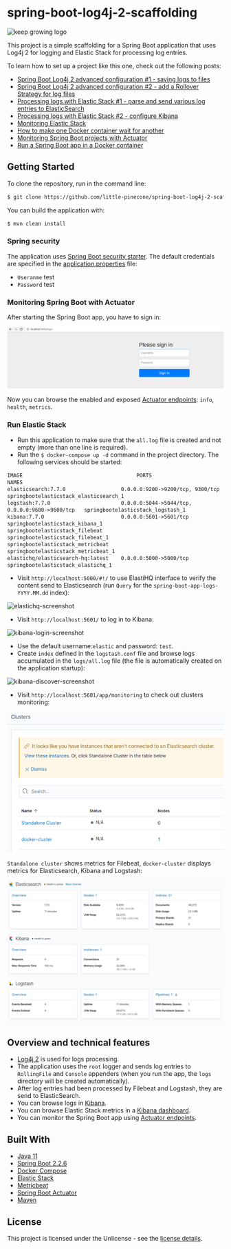 # spring-boot-log4j-2-scaffolding

![keep growing logo](readme-images/logo_250x60.png)

This project is a simple scaffolding for a Spring Boot application that uses Log4j 2 for logging and Elastic Stack for processing log entries.

To learn how to set up a project like this one, check out the following posts:

* [Spring Boot Log4j 2 advanced configuration #1 - saving logs to files](https://keepgrowing.in/java/springboot/spring-boot-log4j-2-advanced-configuration-1-saving-logs-to-files/)
* [Spring Boot Log4j 2 advanced configuration #2 - add a Rollover Strategy for log files](https://keepgrowing.in/java/springboot/spring-boot-log4j-2-advanced-configuration-2-add-a-rollover-strategy-for-log-files/)
* [Processing logs with Elastic Stack #1 - parse and send various log entries to ElasticSearch](https://keepgrowing.in/java/springboot/processing-logs-with-elastic-stack-1-parse-and-send-various-log-entries-to-elasticsearch/)
* [Processing logs with Elastic Stack #2 - configure Kibana](https://keepgrowing.in/java/springboot/processing-logs-with-elastic-stack-2-configure-kibana/)
* [Monitoring Elastic Stack](https://keepgrowing.in/tools/monitoring-elastic-stack/)
* [How to make one Docker container wait for another](https://keepgrowing.in/tools/how-to-make-one-docker-container-wait-for-another/)
* [Monitoring Spring Boot projects with Actuator](https://keepgrowing.in/java/springboot/monitoring-spring-boot-projects-with-actuator/)
* [Run a Spring Boot app in a Docker container](https://keepgrowing.in/java/springboot/run-a-spring-boot-app-in-a-docker-container/)

## Getting Started

To clone the repository, run in the command line:
```bash
$ git clone https://github.com/little-pinecone/spring-boot-log4j-2-scaffolding.git
```

You can build the application with:
```bash
$ mvn clean install
```

### Spring security

The application uses [Spring Boot security starter](https://mvnrepository.com/artifact/org.springframework.boot/spring-boot-starter-security).
The default credentials are specified in the [application.properties](https://github.com/little-pinecone/spring-boot-log4j-2-scaffolding/blob/master/src/main/resources/application.properties) file:

* `Useranme` test
* `Password` test

### Monitoring Spring Boot with Actuator

After starting the Spring Boot app, you have to sign in:

![login form](readme-images/login-form.png)

Now you can browse the enabled and exposed [Actuator endpoints](http://localhost:8080/actuator): `info`, `health`, `metrics`.

### Run Elastic Stack

* Run this application to make sure that the `all.log` file is created and not empty (more than one line is required).
* Run the `$ docker-compose up -d` command in the project directory. The following services should be started:
```
IMAGE                                     PORTS                                            NAMES
elasticsearch:7.7.0                  0.0.0.0:9200->9200/tcp, 9300/tcp                 springbootelasticstack_elasticsearch_1
logstash:7.7.0                       0.0.0.0:5044->5044/tcp, 0.0.0.0:9600->9600/tcp   springbootelasticstack_logstash_1
kibana:7.7.0                         0.0.0.0:5601->5601/tcp                           springbootelasticstack_kibana_1
springbootelasticstack_filebeat                                                       springbootelasticstack_filebeat_1
springbootelasticstack_metricbeat                                                     springbootelasticstack_metricbeat_1
elastichq/elasticsearch-hq:latest    0.0.0.0:5000->5000/tcp                           springbootelasticstack_elastichq_1
```
* Visit `http://localhost:5000/#!/` to use ElastiHQ interface to verify the content send to Elasticsearch (run `Query` for the `spring-boot-app-logs-YYYY.MM.dd` index):
 
![elastichq-screenshot](readme-images/elastichq-screenshot.png)
 
* Visit `http://localhost:5601/` to log in to Kibana:

![kibana-login-screenshot](readme-images/kibana-login-page.png)

* Use the default username:`elastic` and password: `test`.
* Create `index` defined in the `logstash.conf` file and browse logs accumulated in the `logs/all.log` file (the file is automatically created on the application startup):

![kibana-discover-screenshot](readme-images/kibana-discover.png)

* Visit `http://localhost:5601/app/monitoring` to check out clusters monitoring:

![stack-monitoring-screenshot](readme-images/clusters.png)

`Standalone cluster` shows metrics for Filebeat, `docker-cluster` displays metrics for Elasticsearch, Kibana and Logstash:

![docker-cluster-screenshot](readme-images/docker-cluster.png)

## Overview and technical features

* [Log4j 2](https://logging.apache.org/log4j/2.x/) is used for logs processing.
* The application uses the `root` logger and sends log entries to `RollingFile` and `Console` appenders (when you run the app, the `logs` directory will be created automatically).
* After log entries had been processed by Filebeat and Logstash, they are send to ElasticSearch.
* You can browse logs in [Kibana](http://localhost:5601/).
* You can browse Elastic Stack metrics in a [Kibana dashboard](http://localhost:5601/app/monitoring).
* You can monitor the Spring Boot app using [Actuator endpoints](http://localhost:8080/actuator).


## Built With

* [Java 11](https://openjdk.java.net/projects/jdk/11/)
* [Spring Boot 2.2.6](https://start.spring.io/)
* [Docker Compose](https://docs.docker.com/compose/)
* [Elastic Stack](https://www.elastic.co/what-is/elk-stack)
* [Metricbeat](https://www.elastic.co/guide/en/beats/metricbeat/current/index.html)
* [Spring Boot Actuator](https://docs.spring.io/spring-boot/docs/current/reference/html/production-ready-features.html)
* [Maven](https://maven.apache.org/)

## License

This project is licensed under the Unlicense - see the [license details](https://choosealicense.com/licenses/unlicense/).